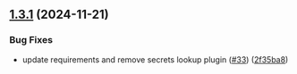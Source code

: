 ## [1.3.1](https://github.com/arpanrec/home-lab/compare/1.3.0...1.3.1) (2024-11-21)


### Bug Fixes

* update requirements and remove secrets lookup plugin ([#33](https://github.com/arpanrec/home-lab/issues/33)) ([2f35ba8](https://github.com/arpanrec/home-lab/commit/2f35ba869a78da13bd0a5e715c5ba4445f952bfd))

